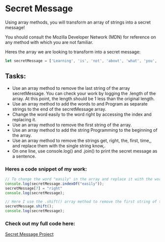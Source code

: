 # Secret Message 

Using array methods, you will transform an array of strings into a secret message!

You should consult the Mozilla Developer Network (MDN) for reference on any method with which you are not familiar.

Heres the array we are looking to transform into a secret message:

```javascript
let secretMessage = ['Learning', 'is', 'not', 'about', 'what', 'you', 'get', 'easily', 'the', 'first', 'time,', 'it', 'is', 'about', 'what', 'you', 'can', 'figure', 'out.', '-2015,', 'Chris', 'Pine,', 'Learn', 'JavaScript'];
```

## Tasks:

- Use an array method to remove the last string of the array secretMessage. You can check your work by logging the .length of the array. At this point, the length should be 1 less than the original length.
- Use an array method to add the words to and Program as separate strings to the end of the secretMessage array.
- Change the word easily to the word right by accessing the index and replacing it.
- Use an array method to remove the first string of the array.
- Use an array method to add the string Programming to the beginning of the array.
- Use an array method to remove the strings get, right, the, first, time,, and replace them with the single string know,.
- On one line, use console.log() and .join() to print the secret message as a sentence.

### Heres a code snippet of my work:

```javascript
// To change the word "easily" in the array and replace it with the word "right" I first use the .indexOf() array method to determine its index number. I log all this to the console and find that "easily" is in the 7th index position. Knowing this I simply reassign the 7th index position to the word "right".
console.log(secretMessage.indexOf("easily"));
secretMessage[7] = "right"
console.log(secretMessage);

// Here I use the .shift() array method to remove the first string of the array.
secretMessage.shift();
console.log(secretMessage);
```

### Check out my full code here:

[Secret Message Project](Secret%20Message.js)

